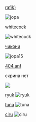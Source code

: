 [rafik)](https://drive.google.com/file/d/1hLLj96L7ByPwjKCu-gLfNEBK0TsiKmRQ/view?usp=drivesdk)

![jopa](https://i.imgur.com/A9f09xb.png)

[whitecock](https://drive.google.com/file/d/15IFlJRkqetPBhSCBmi9X9ExQRDAnme2a/view?usp=drivesdk)

![whitecock](https://i.imgur.com/IUaCiGa.png)

[чикони](https://drive.google.com/file/d/1gliBPLvY_W3KdZYtbVlRFsXKE88DWvTz/view?usp=sharing)

![jopa15](https://i.imgur.com/g1djPd2.png)

[404 anf](https://drive.google.com/file/d/1cEicYUDWNNlmdIuyuFTYfWfsWVki9LT1/view?usp=sharing)

скрина нет

![](https://i.imgur.com/uDWPrar.jpg)

[ryuk](https://drive.google.com/file/d/1IUvHTRrkE_Unz82sbhRipdl3N7cJcX4v/view?usp=sharing)
![ryuk](https://i.imgur.com/uv9jhRB.png)

[tuna](https://drive.google.com/file/d/1swnDGSmivoBL9F6017PaCJTHHx9peLQ7/view?usp=share_link)
![tuna](https://i.imgur.com/teFbUsQ.png)

[ciru](https://drive.google.com/file/d/1IT-oxg_r1t1fa1KmpHpB1oU84zqWdDvH/view?usp=share_link)
![ciru](https://user-images.githubusercontent.com/100580427/198872274-07344a9d-f4b9-4108-80a6-eea7c4f929cd.png)

